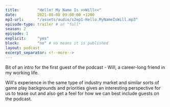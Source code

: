 ```yaml
---
title:        "Hello! My Name Is >>Will<<"
date:         2021-08-08 09:00:00 +1200
mp3-url:      "/assets/audio/s2ep1-Hello.MyNameIsWill.mp3"
episode-type: trailer # or "full"
season: 2
episode: 1
explicit:     "yes"
block:        "no" # no means it is published
layout: podcast
excerpt_separator: <!--more-->
---
```

<!--more-->

Bit of an intro for the first guest of the podcast - Will, a career-long friend in my working life.

Will's experience in the same type of industry market and similar sorts of game play backgrounds and priorities gives an interesting perspective for us to tease out and also get a feel for how we can best include guests on the podcast.